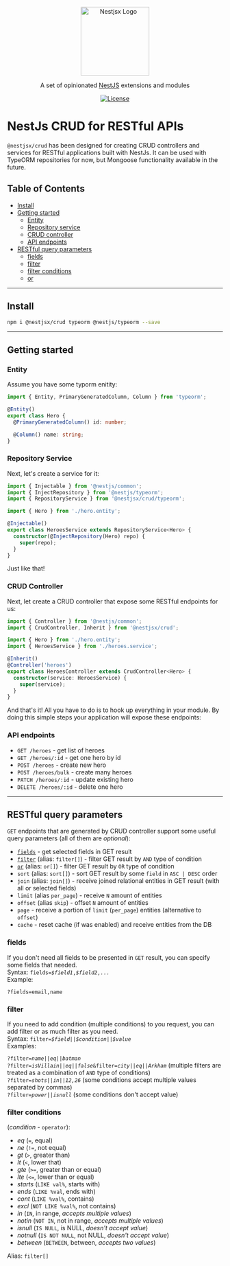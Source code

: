 <!-- [![Build Status](https://travis-ci.org/zMotivat0r/nest-crud.svg?branch=master)](https://travis-ci.org/zMotivat0r/nest-crud)
[![Coverage Status](https://img.shields.io/coveralls/github/zMotivat0r/nest-crud.svg)](https://coveralls.io/github/zMotivat0r/nest-crud?branch=master&&service=github) -->

<p align="center">
  <a href="https://github.com/nestjsx" target="blank"><img src="https://github.com/nestjsx/nestjsx/raw/master/img/logo.png" width="160" alt="Nestjsx Logo" /></a>
</p>
<p align="center">
  A set of opinionated <a href="https://github.com/nestjs/nest" target="blank">NestJS</a> extensions and modules
</p>
<p align="center">
  <a href="https://github.com/nestjsx/crud/blob/master/LICENSE"><img src="https://img.shields.io/github/license/nestjsx/crud.svg" alt="License" /></a>
</p>

# NestJs CRUD for RESTful APIs

`@nestjsx/crud` has been designed for creating CRUD controllers and services for RESTful applications built with NestJs. It can be used with TypeORM repositories for now, but Mongoose functionality available in the future.

## Table of Contents

- [Install](#install)
- [Getting started](#getting-started)
  - [Entity](#entity)
  - [Repository service](#repository-service)
  - [CRUD controller](#crud-controller)
  - [API endpoints](#api-endpoints)
- [RESTful query parameters](#restful-query-parameters)
  - [fields](#fields)
  - [filter](#filter)
  - [filter conditions](#filter-conditions)
  - [or](#or)

---

## Install

```bash
npm i @nestjsx/crud typeorm @nestjs/typeorm --save
```

---

## Getting started

### Entity

Assume you have some typorm enitity:

```typescript
import { Entity, PrimaryGeneratedColumn, Column } from 'typeorm';

@Entity()
export class Hero {
  @PrimaryGeneratedColumn() id: number;

  @Column() name: string;
}
```

### Repository Service

Next, let's create a service for it:

```typescript
import { Injectable } from '@nestjs/common';
import { InjectRepository } from '@nestjs/typeorm';
import { RepositoryService } from '@nestjsx/crud/typeorm';

import { Hero } from './hero.entity';

@Injectable()
export class HeroesService extends RepositoryService<Hero> {
  constructor(@InjectRepository(Hero) repo) {
    super(repo);
  }
}
```

Just like that!

### CRUD Controller

Next, let create a CRUD controller that expose some RESTful endpoints for us:

```typescript
import { Controller } from '@nestjs/common';
import { CrudController, Inherit } from '@nestjsx/crud';

import { Hero } from './hero.entity';
import { HeroesService } from './heroes.service';

@Inherit()
@Controller('heroes')
export class HeroesController extends CrudController<Hero> {
  constructor(service: HeroesService) {
    super(service);
  }
}
```

And that's it!
All you have to do is to hook up everything in your module. By doing this simple steps your application will expose these endpoints:

### API endpoints

- `GET /heroes` - get list of heroes
- `GET /heroes/:id` - get one hero by id
- `POST /heroes` - create new hero
- `POST /heroes/bulk` - create many heroes
- `PATCH /heroes/:id` - update existing hero
- `DELETE /heroes/:id` - delete one hero

---

## RESTful query parameters

`GET` endpoints that are generated by CRUD controller support some useful query parameters (all of them are _optional_):

- [`fields`](#fields) - get selected fields in GET result
- [`filter`](#filter) (alias: `filter[]`) - filter GET result by `AND` type of condition
- [`or`](#or) (alias: `or[]`) - filter GET result by `OR` type of condition
- `sort` (alias: `sort[]`) - sort GET result by some `field` in `ASC | DESC` order
- `join` (alias: `join[]`) - receive joined relational entities in GET result (with all or selected fields)
- `limit` (alias `per_page`) - receive `N` amount of entities
- `offset` (alias `skip`) - offset `N` amount of entities
- `page` - receive a portion of `limit` (`per_page`) entities (alternative to `offset`)
- `cache` - reset cache (if was enabled) and receive entities from the DB

### fields

If you don't need all fields to be presented in `GET` result, you can specify some fields that needed.  
Syntax: `fields=`_`$field1`_`,`_`$field2`_`,`_`...`_  
Example:

`?fields=email,name`

### filter

If you need to add condition (multiple conditions) to you request, you can add filter or as much filter as you need.  
Syntax: `filter=`_`$field`_`||`_`$condition`_`||`_`$value`_  
Examples:

`?filter=`_`name`_`||`_`eq`_`||`_`batman`_  
`?filter=`_`isVillain`_`||`_`eq`_`||`_`false`_`&filter=`_`city`_`||`_`eq`_`||`_`Arkham`_ (multiple filters are treated as a combination of `AND` type of conditions)  
`?filter=`_`shots`_`||`_`in`_`||`_`12,26`_ (some conditions accept multiple values separated by commas)  
`?filter=`_`power`_`||`_`isnull`_ (some conditions don't accept value)

### filter conditions

(_condition_ - `operator`):

- _eq_ (`=`, equal)
- _ne_ (`!=`, not equal)
- _gt_ (`>`, greater than)
- _lt_ (`<`, lower that)
- _gte_ (`>=`, greater than or equal)
- _lte_ (`<=`, lower than or equal)
- _starts_ (`LIKE val%`, starts with)
- _ends_ (`LIKE %val`, ends with)
- _cont_ (`LIKE %val%`, contains)
- _excl_ (`NOT LIKE %val%`, not contains)
- _in_ (`IN`, in range, _accepts multiple values_)
- _notin_ (`NOT IN`, not in range, _accepts multiple values_)
- _isnull_ (`IS NULL`, is NULL, _doesn't accept value_)
- _notnull_ (`IS NOT NULL`, not NULL, _doesn't accept value_)
- _between_ (`BETWEEN`, between, _accepts two values_)

Alias: `filter[]`
